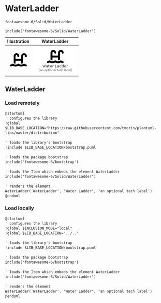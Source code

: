 # WaterLadder


```text
fontawesome-6/Solid/WaterLadder
```

```text
include('fontawesome-6/Solid/WaterLadder')
```



| Illustration | WaterLadder |
| :---: | :---: |
| ![illustration for Illustration](../../fontawesome-6/Solid/WaterLadder.png) | ![illustration for WaterLadder](../../fontawesome-6/Solid/WaterLadder.Local.png) |




## WaterLadder

### Load remotely
```plantuml
@startuml
' configures the library
!global $LIB_BASE_LOCATION="https://raw.githubusercontent.com/tmorin/plantuml-libs/master/distribution"

' loads the library's bootstrap
!include $LIB_BASE_LOCATION/bootstrap.puml

' loads the package bootstrap
include('fontawesome-6/bootstrap')

' loads the Item which embeds the element WaterLadder
include('fontawesome-6/Solid/WaterLadder')

' renders the element
WaterLadder('WaterLadder', 'Water Ladder', 'an optional tech label')
@enduml
```

### Load locally
```plantuml
@startuml
' configures the library
!global $INCLUSION_MODE="local"
!global $LIB_BASE_LOCATION="../.."

' loads the library's bootstrap
!include $LIB_BASE_LOCATION/bootstrap.puml

' loads the package bootstrap
include('fontawesome-6/bootstrap')

' loads the Item which embeds the element WaterLadder
include('fontawesome-6/Solid/WaterLadder')

' renders the element
WaterLadder('WaterLadder', 'Water Ladder', 'an optional tech label')
@enduml
```

